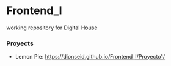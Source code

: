 # Frontend_I
working repository for Digital House

### Proyects
- Lemon Pie: https://dionseid.github.io/Frontend_I/Proyecto1/

